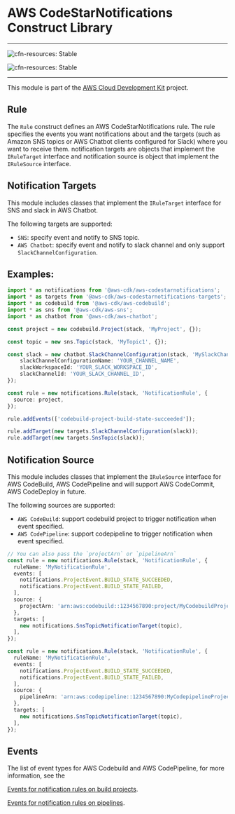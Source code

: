 # AWS CodeStarNotifications Construct Library
<!--BEGIN STABILITY BANNER-->

---

![cfn-resources: Stable](https://img.shields.io/badge/cfn--resources-stable-success.svg?style=for-the-badge)

![cfn-resources: Stable](https://img.shields.io/badge/cfn--resources-stable-success.svg?style=for-the-badge)

---

<!--END STABILITY BANNER-->

This module is part of the [AWS Cloud Development Kit](https://github.com/aws/aws-cdk) project.

## Rule

The `Rule` construct defines an AWS CodeStarNotifications rule.
The rule specifies the events you want notifications about and the targets (such as Amazon SNS topics or AWS Chatbot clients configured for Slack) where you want to receive them. notification targets are objects that implement the `IRuleTarget` interface and notification source is object that implement the `IRuleSource` interface.

## Notification Targets

This module includes classes that implement the `IRuleTarget` interface for SNS and slack in AWS Chatbot.

The following targets are supported:

* `SNS`: specify event and notify to SNS topic.
* `AWS Chatbot`: specify event and notify to slack channel and only support `SlackChannelConfiguration`.

## Examples:

```ts
import * as notifications from '@aws-cdk/aws-codestarnotifications';
import * as targets from '@aws-cdk/aws-codestarnotifications-targets';
import * as codebuild from '@aws-cdk/aws-codebuild';
import * as sns from '@aws-cdk/aws-sns';
import * as chatbot from '@aws-cdk/aws-chatbot';

const project = new codebuild.Project(stack, 'MyProject', {});

const topic = new sns.Topic(stack, 'MyTopic1', {});

const slack = new chatbot.SlackChannelConfiguration(stack, 'MySlackChannel', {
    slackChannelConfigurationName: 'YOUR_CHANNEL_NAME',
    slackWorkspaceId: 'YOUR_SLACK_WORKSPACE_ID',
    slackChannelId: 'YOUR_SLACK_CHANNEL_ID',
});

const rule = new notifications.Rule(stack, 'NotificationRule', {
  source: project,
});

rule.addEvents(['codebuild-project-build-state-succeeded']);

rule.addTarget(new targets.SlackChannelConfiguration(slack));
rule.addTarget(new targets.SnsTopic(slack));
```

## Notification Source

This module includes classes that implement the `IRuleSource` interface for AWS CodeBuild, AWS CodePipeline and will support AWS CodeCommit, AWS CodeDeploy in future.

The following sources are supported:

* `AWS CodeBuild`: support codebuild project to trigger notification when event specified.
* `AWS CodePipeline`: support codepipeline to trigger notification when event specified.

```ts
// You can also pass the `projectArn` or `pipelineArn`
const rule = new notifications.Rule(stack, 'NotificationRule', {
  ruleName: 'MyNotificationRule',
  events: [
    notifications.ProjectEvent.BUILD_STATE_SUCCEEDED,
    notifications.ProjectEvent.BUILD_STATE_FAILED,
  ],
  source: {
    projectArn: 'arn:aws:codebuild::1234567890:project/MyCodebuildProject',
  },
  targets: [
    new notifications.SnsTopicNotificationTarget(topic),
  ],
});

const rule = new notifications.Rule(stack, 'NotificationRule', {
  ruleName: 'MyNotificationRule',
  events: [
    notifications.ProjectEvent.BUILD_STATE_SUCCEEDED,
    notifications.ProjectEvent.BUILD_STATE_FAILED,
  ],
  source: {
    pipelineArn: 'arn:aws:codepipeline::1234567890:MyCodepipelineProject',
  },
  targets: [
    new notifications.SnsTopicNotificationTarget(topic),
  ],
});
```

## Events

The list of event types for AWS Codebuild and AWS CodePipeline, for more information, see the

[Events for notification rules on build projects](https://docs.aws.amazon.com/dtconsole/latest/userguide/concepts.html#events-ref-buildproject).

[Events for notification rules on pipelines](https://docs.aws.amazon.com/dtconsole/latest/userguide/concepts.html#events-ref-pipeline).
